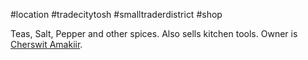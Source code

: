 #location #tradecitytosh #smalltraderdistrict #shop 

Teas, Salt, Pepper and other spices. Also sells kitchen tools. Owner is [Cherswit Amakiir](obsidian://open?vault=World%20Wiki&file=Confederation%20of%20Cernia%2FTradecity%20Tosh%2FSmall%20Trader%20District%2FP_Cherswit%20Amakiir).